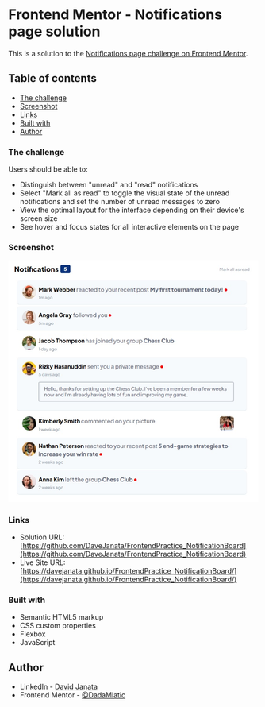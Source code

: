 # Frontend Mentor - Notifications page solution

This is a solution to the [Notifications page challenge on Frontend Mentor](https://www.frontendmentor.io/challenges/notifications-page-DqK5QAmKbC).
## Table of contents

- [The challenge](#the-challenge)
- [Screenshot](#screenshot)
- [Links](#links)
- [Built with](#built-with)
- [Author](#author)

### The challenge

Users should be able to:

- Distinguish between "unread" and "read" notifications
- Select "Mark all as read" to toggle the visual state of the unread notifications and set the number of unread messages to zero
- View the optimal layout for the interface depending on their device's screen size
- See hover and focus states for all interactive elements on the page

### Screenshot

![Finished notification board](./assets/images/Finished_screenshot.jpg)


### Links

- Solution URL: [https://github.com/DaveJanata/FrontendPractice_NotificationBoard](https://github.com/DaveJanata/FrontendPractice_NotificationBoard)
- Live Site URL: [https://davejanata.github.io/FrontendPractice_NotificationBoard/](https://davejanata.github.io/FrontendPractice_NotificationBoard/)

### Built with

- Semantic HTML5 markup
- CSS custom properties
- Flexbox
- JavaScript

## Author

- LinkedIn - [David Janata](https://www.linkedin.com/in/david-janata-926a88249/)
- Frontend Mentor - [@DadaMlatic](https://www.frontendmentor.io/profile/DadaMlatic)

